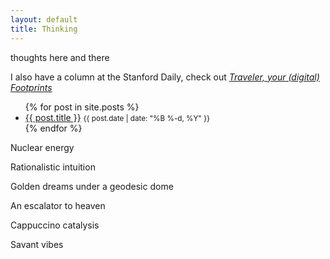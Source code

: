 ```yaml
---
layout: default
title: Thinking
---
```

thoughts here and there

I also have a column at the Stanford Daily, check out [*Traveler, your (digital) Footprints*](https://stanforddaily.com/author/chueryang/)  

<ul>
  {% for post in site.posts %}
    <li>
      <a href="{{ post.url }}">{{ post.title }}</a>
      <small>{{ post.date | date: "%B %-d, %Y" }}</small>
    </li>
  {% endfor %}
</ul>


Nuclear energy

Rationalistic intuition

Golden dreams under a geodesic dome

An escalator to heaven

Cappuccino catalysis

Savant vibes




